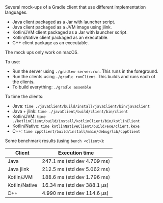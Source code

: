 Several mock-ups of a Gradle client that use different implementation languages.

- Java client packaged as a Jar with launcher script.
- Java client packaged as a JVM image using jlink.
- Kotlin/JVM client packaged as a Jar with launcher script.
- Kotlin/Native client packaged as an executable.
- C++ client package as an executable.

The mock ups only work on macOS.

To use:

- Run the server using `./gradlew server:run`. This runs in the foreground.
- Run the clients using `./gradle runClient`. This builds and runs each of the clients.
- To build everything: `./gradle assemble`

To time the clients:

- Java: `time ./javaClient/build/install/javaClient/bin/javaClient`
- Java + jlink: `time ./javaClient/build/client/bin/client` 
- Kotlin/JVM: `time ./kotlinClient/build/install/kotlinClient/bin/kotlinClient`
- Kotlin/Native: `time kotlinNativeClient/build/exe/client.kexe`
- C++: `time cppClient/build/install/main/debug/lib/cppClient`

Some benchmark results (using `bench <client>`):

Client        | Execution time
--------------|----------------------------
Java          | 247.1 ms (std dev 4.709 ms)
Java jlink    | 212.5 ms (std dev 5.062 ms) 
Kotlin/JVM    | 188.6 ms (std dev 1.796 ms)
Kotlin/Native | 16.34 ms (std dev 388.1 μs)
C++           | 4.990 ms (std dev 114.6 μs)

